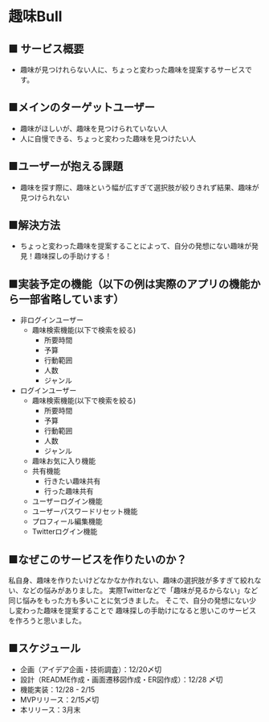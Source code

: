 # 趣味Bull
## ■ サービス概要
- 趣味が見つけれらない人に、ちょっと変わった趣味を提案するサービスです。

## ■メインのターゲットユーザー
- 趣味がほしいが、趣味を見つけられていない人
- 人に自慢できる、ちょっと変わった趣味を見つけたい人

## ■ユーザーが抱える課題
- 趣味を探す際に、趣味という幅が広すぎて選択肢が絞りきれず結果、趣味が見つけられない

## ■解決方法
- ちょっと変わった趣味を提案することによって、自分の発想にない趣味が発見！趣味探しの手助けする！

## ■実装予定の機能（以下の例は実際のアプリの機能から一部省略しています）
* 非ログインユーザー
  - 趣味検索機能(以下で検索を絞る)
    -  所要時間
    -  予算
    -  行動範囲
    -  人数
    -  ジャンル
* ログインユーザー
  - 趣味検索機能(以下で検索を絞る)
    -  所要時間
    -  予算
    -  行動範囲
    -  人数
    -  ジャンル
  - 趣味お気に入り機能
  - 共有機能
    - 行きたい趣味共有
    - 行った趣味共有
  - ユーザーログイン機能
  - ユーザーパスワードリセット機能
  - プロフィール編集機能
  - Twitterログイン機能

## ■なぜこのサービスを作りたいのか？
私自身、趣味を作りたいけどなかなか作れない、趣味の選択肢が多すぎて絞れない、などの悩みがありました。
実際Twitterなどで「趣味が見るからない」など同じ悩みをもった方も多いことに気づきました。
そこで、自分の発想にない少し変わった趣味を提案することで
趣味探しの手助けになると思いこのサービスを作ろうと思いました。


## ■スケジュール
- 企画（アイデア企画・技術調査）：12/20〆切 
- 設計（README作成・画面遷移図作成・ER図作成）：12/28 〆切
- 機能実装：12/28 - 2/15
- MVPリリース：2/15〆切
- 本リリース：3月末
